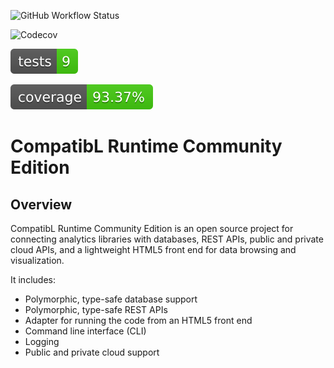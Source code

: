 <img alt="GitHub Workflow Status" src="https://img.shields.io/github/actions/workflow/status/exxpe1/test/python-package.yml"><br>

<img alt="Codecov" src="https://img.shields.io/codecov/c/github/exxpe1/test?token=13e58b8d-96e6-4c07-b5ee-e0e1385cfb0c">

![Tests Status](./tests-badge.svg?dummy=8484744)

![Coverage badge](/coverage-badge.svg?dummy=8484744)

# CompatibL Runtime Community Edition

## Overview

CompatibL Runtime Community Edition is an open source project 
for connecting analytics libraries with databases, REST APIs,
public and private cloud APIs, and a lightweight HTML5 front
end for data browsing and visualization.

It includes:

* Polymorphic, type-safe database support
* Polymorphic, type-safe REST APIs
* Adapter for running the code from an HTML5 front end 
* Command line interface (CLI)
* Logging
* Public and private cloud support

